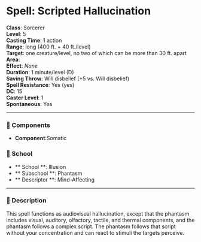 
# Spell: Scripted Hallucination
**Class**: Sorcerer  
**Level**: 5  
**Casting Time**: 1 action  
**Range**: long (400 ft. + 40 ft./level)  
**Target**: one creature/level, no two of which can be more than 30 ft. apart  
**Area**:   
**Effect**: _None_  
**Duration**: 1 minute/level (D)  
**Saving Throw**: Will disbelief (+5 vs. Will disbelief)  
**Spell Resistance**: Yes (yes)  
**DC**: 15  
**Caster Level**: 1  
**Spontaneous**: Yes

---

### 🔮 Components
- **Component**:Somatic

### 🏫 School
- ** School **: Illusion
- ** Subschool **: Phantasm
- ** Descriptor **: Mind-Affecting
---

### 📜 Description
This spell functions as audiovisual hallucination, except that the phantasm includes visual, auditory, olfactory, tactile, and thermal components, and the phantasm follows a complex script. The phantasm follows that script without your concentration and can react to stimuli the targets perceive.
